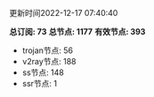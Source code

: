 更新时间2022-12-17 07:40:40

**总订阅: 73**
**总节点: 1177**
**有效节点: 393**
- trojan节点: 56
- v2ray节点: 188
- ss节点: 148
- ssr节点: 1
